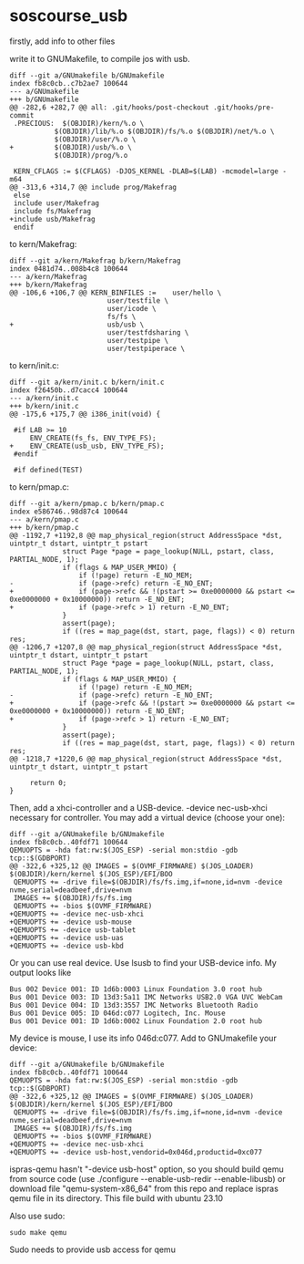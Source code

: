 # soscourse_usb

firstly, add info to other files

write it to GNUMakefile, to compile jos with usb.

```
diff --git a/GNUmakefile b/GNUmakefile
index fb8c0cb..c7b2ae7 100644
--- a/GNUmakefile
+++ b/GNUmakefile
@@ -282,6 +282,7 @@ all: .git/hooks/post-checkout .git/hooks/pre-commit
 .PRECIOUS:  $(OBJDIR)/kern/%.o \
           $(OBJDIR)/lib/%.o $(OBJDIR)/fs/%.o $(OBJDIR)/net/%.o \
           $(OBJDIR)/user/%.o \
+          $(OBJDIR)/usb/%.o \
           $(OBJDIR)/prog/%.o
 
 KERN_CFLAGS := $(CFLAGS) -DJOS_KERNEL -DLAB=$(LAB) -mcmodel=large -m64
@@ -313,6 +314,7 @@ include prog/Makefrag
 else
 include user/Makefrag
 include fs/Makefrag
+include usb/Makefrag
 endif
```

to kern/Makefrag:

```
diff --git a/kern/Makefrag b/kern/Makefrag
index 0481d74..008b4c8 100644
--- a/kern/Makefrag
+++ b/kern/Makefrag
@@ -106,6 +106,7 @@ KERN_BINFILES :=    user/hello \
                        user/testfile \
                        user/icode \
                        fs/fs \
+                       usb/usb \
                        user/testfdsharing \
                        user/testpipe \
                        user/testpiperace \
```

to kern/init.c:

```
diff --git a/kern/init.c b/kern/init.c
index f26450b..d7cacc4 100644
--- a/kern/init.c
+++ b/kern/init.c
@@ -175,6 +175,7 @@ i386_init(void) {
 
 #if LAB >= 10
     ENV_CREATE(fs_fs, ENV_TYPE_FS);
+    ENV_CREATE(usb_usb, ENV_TYPE_FS);
 #endif
 
 #if defined(TEST)
```

to kern/pmap.c:
```
diff --git a/kern/pmap.c b/kern/pmap.c
index e586746..98d87c4 100644
--- a/kern/pmap.c
+++ b/kern/pmap.c
@@ -1192,7 +1192,8 @@ map_physical_region(struct AddressSpace *dst, uintptr_t dstart, uintptr_t pstart
             struct Page *page = page_lookup(NULL, pstart, class, PARTIAL_NODE, 1);
             if (flags & MAP_USER_MMIO) {
                 if (!page) return -E_NO_MEM;
-                if (page->refc) return -E_NO_ENT;
+                if (page->refc && !(pstart >= 0xe0000000 && pstart <= 0xe0000000 + 0x10000000)) return -E_NO_ENT;
+                if (page->refc > 1) return -E_NO_ENT;
             }
             assert(page);
             if ((res = map_page(dst, start, page, flags)) < 0) return res;
@@ -1206,7 +1207,8 @@ map_physical_region(struct AddressSpace *dst, uintptr_t dstart, uintptr_t pstart
             struct Page *page = page_lookup(NULL, pstart, class, PARTIAL_NODE, 1);
             if (flags & MAP_USER_MMIO) {
                 if (!page) return -E_NO_MEM;
-                if (page->refc) return -E_NO_ENT;
+                if (page->refc && !(pstart >= 0xe0000000 && pstart <= 0xe0000000 + 0x10000000)) return -E_NO_ENT;
+                if (page->refc > 1) return -E_NO_ENT;
             }
             assert(page);
             if ((res = map_page(dst, start, page, flags)) < 0) return res;
@@ -1218,7 +1220,6 @@ map_physical_region(struct AddressSpace *dst, uintptr_t dstart, uintptr_t pstart
 
     return 0;
}
```



Then, add a xhci-controller and a USB-device. -device nec-usb-xhci necessary for controller. You may add a virtual device (choose your one):

```
diff --git a/GNUmakefile b/GNUmakefile
index fb8c0cb..40fdf71 100644
QEMUOPTS = -hda fat:rw:$(JOS_ESP) -serial mon:stdio -gdb tcp::$(GDBPORT)
@@ -322,6 +325,12 @@ IMAGES = $(OVMF_FIRMWARE) $(JOS_LOADER) $(OBJDIR)/kern/kernel $(JOS_ESP)/EFI/BOO
 QEMUOPTS += -drive file=$(OBJDIR)/fs/fs.img,if=none,id=nvm -device nvme,serial=deadbeef,drive=nvm
 IMAGES += $(OBJDIR)/fs/fs.img
 QEMUOPTS += -bios $(OVMF_FIRMWARE)
+QEMUOPTS += -device nec-usb-xhci
+QEMUOPTS += -device usb-mouse
+QEMUOPTS += -device usb-tablet
+QEMUOPTS += -device usb-uas
+QEMUOPTS += -device usb-kbd
```




Or you can use real device.
Use lsusb to find your USB-device info. My output looks like
```
Bus 002 Device 001: ID 1d6b:0003 Linux Foundation 3.0 root hub
Bus 001 Device 003: ID 13d3:5a11 IMC Networks USB2.0 VGA UVC WebCam
Bus 001 Device 004: ID 13d3:3557 IMC Networks Bluetooth Radio 
Bus 001 Device 005: ID 046d:c077 Logitech, Inc. Mouse
Bus 001 Device 001: ID 1d6b:0002 Linux Foundation 2.0 root hub
```

My device is mouse, I use its info 046d:c077. Add to GNUmakefile your device:

```
diff --git a/GNUmakefile b/GNUmakefile
index fb8c0cb..40fdf71 100644
QEMUOPTS = -hda fat:rw:$(JOS_ESP) -serial mon:stdio -gdb tcp::$(GDBPORT)
@@ -322,6 +325,12 @@ IMAGES = $(OVMF_FIRMWARE) $(JOS_LOADER) $(OBJDIR)/kern/kernel $(JOS_ESP)/EFI/BOO
 QEMUOPTS += -drive file=$(OBJDIR)/fs/fs.img,if=none,id=nvm -device nvme,serial=deadbeef,drive=nvm
 IMAGES += $(OBJDIR)/fs/fs.img
 QEMUOPTS += -bios $(OVMF_FIRMWARE)
+QEMUOPTS += -device nec-usb-xhci
+QEMUOPTS += -device usb-host,vendorid=0x046d,productid=0xc077
```

ispras-qemu hasn't "-device usb-host" option, so you should build qemu from source code (use ./configure --enable-usb-redir --enable-libusb)
or download file "qemu-system-x86_64" from this repo and replace ispras qemu file in its directory. This file build with ubuntu 23.10

Also use sudo:

```
sudo make qemu
```

Sudo needs to provide usb access for qemu
